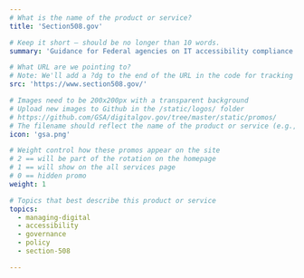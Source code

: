 ```yaml
---
# What is the name of the product or service?
title: 'Section508.gov'

# Keep it short — should be no longer than 10 words.
summary: 'Guidance for Federal agencies on IT accessibility compliance.'

# What URL are we pointing to?
# Note: We'll add a ?dg to the end of the URL in the code for tracking purposes
src: 'https://www.section508.gov/'

# Images need to be 200x200px with a transparent background
# Upload new images to Github in the /static/logos/ folder
# https://github.com/GSA/digitalgov.gov/tree/master/static/promos/
# The filename should reflect the name of the product or service (e.g., challenge-gov.png)
icon: 'gsa.png'

# Weight control how these promos appear on the site
# 2 == will be part of the rotation on the homepage
# 1 == will show on the all services page
# 0 == hidden promo
weight: 1

# Topics that best describe this product or service
topics:
  - managing-digital
  - accessibility
  - governance
  - policy
  - section-508

---
```

